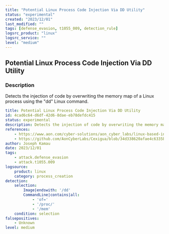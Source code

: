 ```yaml
---
title: "Potential Linux Process Code Injection Via DD Utility"
status: "experimental"
created: "2023/12/01"
last_modified: ""
tags: [defense_evasion, t1055_009, detection_rule]
logsrc_product: "linux"
logsrc_service: ""
level: "medium"
---
```


## Potential Linux Process Code Injection Via DD Utility

### Description

Detects the injection of code by overwriting the memory map of a Linux process using the "dd" Linux command.

```yml
title: Potential Linux Process Code Injection Via DD Utility
id: 4cad6c64-d6df-42d6-8dae-eb78defdc415
status: experimental
description: Detects the injection of code by overwriting the memory map of a Linux process using the "dd" Linux command.
references:
    - https://www.aon.com/cyber-solutions/aon_cyber_labs/linux-based-inter-process-code-injection-without-ptrace2/
    - https://github.com/AonCyberLabs/Cexigua/blob/34d338620afae4c6335ba8d8d499e1d7d3d5d7b5/overwrite.sh
author: Joseph Kamau
date: 2023/12/01
tags:
    - attack.defense_evasion
    - attack.t1055.009
logsource:
    product: linux
    category: process_creation
detection:
    selection:
        Image|endswith: '/dd'
        CommandLine|contains|all:
            - 'of='
            - '/proc/'
            - '/mem'
    condition: selection
falsepositives:
    - Unknown
level: medium

```

